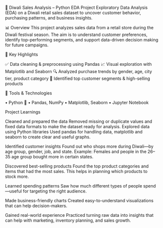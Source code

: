 🎉 Diwali Sales Analysis – Python EDA Project
Exploratory Data Analysis (EDA) on a Diwali retail sales dataset to uncover customer behavior, purchasing patterns, and business insights.

📊 Overview
This project analyzes sales data from a retail store during the Diwali festival season. The aim is to understand customer preferences, identify top-performing segments, and support data-driven decision making for future campaigns.

📌 Key Highlights

 ✅ Data cleaning & preprocessing using  Pandas
 📈 Visual exploration with Matplotlib and Seaborn
 🔍 Analyzed purchase trends by gender, age, city tier, product category
 🧠 Identified top customer segments & high-selling products

 🧰 Tools & Technologies

•	Python 🐍
•	Pandas, NumPy
•	Matplotlib, Seaborn
•	Jupyter Notebook

Project Learnings

Cleaned and prepared the data
Removed missing or duplicate values and fixed data formats to make the dataset ready for analysis.
Explored data using Python libraries
Used pandas for handling data, matplotlib and seaborn to create clear and useful graphs.

Identified customer insights
Found out who shops more during Diwali—by age group, gender, job, and state.
Example: Females and people in the 26–35 age group bought more in certain states.

Discovered best-selling products
Found the top product categories and items that had the most sales.
This helps in planning which products to stock more.

Learned spending patterns
Saw how much different types of people spend—useful for targeting the right audience.

Made business-friendly charts
Created easy-to-understand visualizations that can help decision-makers.

Gained real-world experience
Practiced turning raw data into insights that can help with marketing, inventory planning, and sales growth.
